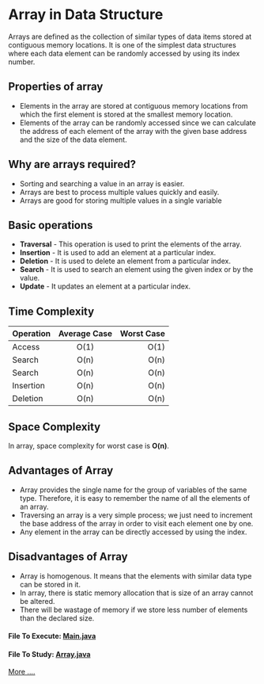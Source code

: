 # Array in Data Structure 
Arrays are defined as the collection of similar types of data items stored at contiguous memory locations. It is one of the simplest data structures where each data element can be randomly accessed by using its index number.

## Properties of array
- Elements in the array are stored at contiguous memory locations from which the first element is stored at the smallest memory location.
- Elements of the array can be randomly accessed since we can calculate the address of each element of the array with the given base address and the size of the data element.

## Why are arrays required?
- Sorting and searching a value in an array is easier.
- Arrays are best to process multiple values quickly and easily.
- Arrays are good for storing multiple values in a single variable

## Basic operations
- **Traversal** - This operation is used to print the elements of the array.
- **Insertion** - It is used to add an element at a particular index.
- **Deletion** - It is used to delete an element from a particular index.
- **Search** - It is used to search an element using the given index or by the value.
- **Update** - It updates an element at a particular index.

## Time Complexity
| Operation | Average Case |  Worst Case |
| :---      |   :----:     |     ----:   |
| Access    |   O(1)       |    O(1)     |
| Search 	  |   O(n) 	     |    O(n)     |
| Search 	  |   O(n) 	     |    O(n)     |
| Insertion |  	O(n) 	     |    O(n)     |
| Deletion  | 	O(n)       |   	O(n)     |

## Space Complexity
In array, space complexity for worst case is **O(n)**.

## Advantages of Array
- Array provides the single name for the group of variables of the same type. Therefore, it is easy to remember the name of all the elements of an array.
- Traversing an array is a very simple process; we just need to increment the base address of the array in order to visit each element one by one.
- Any element in the array can be directly accessed by using the index.

## Disadvantages of Array
- Array is homogenous. It means that the elements with similar data type can be stored in it.
- In array, there is static memory allocation that is size of an array cannot be altered.
- There will be wastage of memory if we store less number of elements than the declared size.


#### File To Execute: [Main.java](https://github.com/BALAJI-PRO-001/data-structure-in-java/blob/main/array/Main.java)
#### File To Study: [Array.java](https://github.com/BALAJI-PRO-001/data-structure-in-java/blob/main/array/Array.java)


[More ....](https://www.javatpoint.com/data-structure-array)